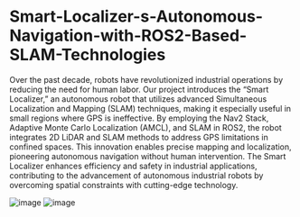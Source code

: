 # Smart-Localizer-s-Autonomous-Navigation-with-ROS2-Based-SLAM-Technologies

Over the past decade, robots have revolutionized industrial operations by reducing the need for human labor. Our project introduces the “Smart Localizer,” an autonomous robot that utilizes advanced Simultaneous Localization and Mapping (SLAM) techniques, making it especially useful in small regions where GPS is ineffective. By employing the Nav2 Stack, Adaptive Monte Carlo Localization (AMCL), and SLAM in ROS2, the robot integrates 2D LiDAR and SLAM methods to address GPS limitations in confined spaces. This innovation enables precise mapping and localization, pioneering autonomous navigation without human intervention. The Smart Localizer enhances efficiency and safety in industrial applications, contributing to the advancement of autonomous industrial robots by overcoming spatial constraints with cutting-edge technology.

![image](https://github.com/GloomDev06/Smart-Localizer-s-Autonomous-Navigation-with-ROS2-Based-SLAM-Technologies/assets/172371725/86c2c820-8868-4941-96e6-244a083824a0)
![image](https://github.com/GloomDev06/Smart-Localizer-s-Autonomous-Navigation-with-ROS2-Based-SLAM-Technologies/assets/172371725/621ff6e5-e8b7-4f8b-9b47-0c6415cbf8b5)
